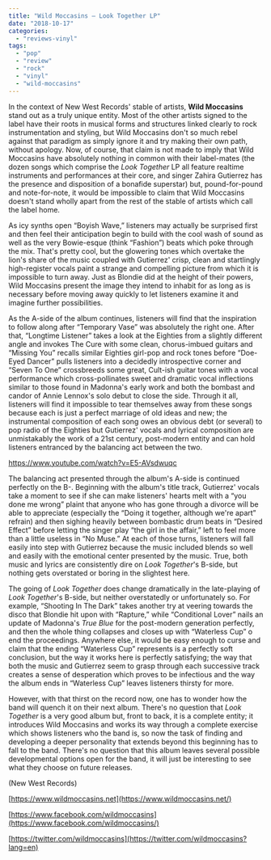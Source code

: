 ```yaml
---
title: "Wild Moccasins – Look Together LP"
date: "2018-10-17"
categories: 
  - "reviews-vinyl"
tags: 
  - "pop"
  - "review"
  - "rock"
  - "vinyl"
  - "wild-moccasins"
---
```


In the context of New West Records' stable of artists, **Wild Moccasins** stand out as a truly unique entity. Most of the other artists signed to the label have their roots in musical forms and structures linked clearly to rock instrumentation and styling, but Wild Moccasins don't so much rebel against that paradigm as simply ignore it and try making their own path, without apology. Now, of course, that claim is not made to imply that Wild Moccasins have absolutely nothing in common with their label-mates (the dozen songs which comprise the _Look Together_ LP all feature realtime instruments and performances at their core, and singer Zahira Gutierrez has the presence and disposition of a bonafide superstar) but, pound-for-pound and note-for-note, it would be impossible to claim that Wild Moccasins doesn't stand wholly apart from the rest of the stable of artists which call the label home.

As icy synths open “Boyish Wave,” listeners may actually be surprised first and then feel their anticipation begin to build with the cool wash of sound as well as the very Bowie-esque (think “Fashion”) beats which poke through the mix. That's pretty cool, but the glowering tones which overtake the lion's share of the music coupled with Gutierrez' crisp, clean and startlingly high-register vocals paint a strange and compelling picture from which it is impossible to turn away. Just as Blondie did at the height of their powers, Wild Moccasins present the image they intend to inhabit for as long as is necessary before moving away quickly to let listeners examine it and imagine further possibilities.

As the A-side of the album continues, listeners will find that the inspiration to follow along after “Temporary Vase” was absolutely the right one. After that, “Longtime Listener” takes a look at the Eighties from a slightly different angle and invokes The Cure with some clean, chorus-imbued guitars and “Missing You” recalls similar Eighties girl-pop and rock tones before “Doe-Eyed Dancer” pulls listeners into a decidedly introspective corner and “Seven To One” crossbreeds some great, Cult-ish guitar tones with a vocal performance which cross-pollinates sweet and dramatic vocal inflections similar to those found in Madonna's early work and both the bombast and candor of Annie Lennox's solo debut to close the side. Through it all, listeners will find it impossible to tear themselves away from these songs because each is just a perfect marriage of old ideas and new; the instrumental composition of each song owes an obvious debt (or several) to pop radio of the Eighties but Gutierrez' vocals and lyrical composition are unmistakably the work of a 21st century, post-modern entity and can hold listeners entranced by the balancing act between the two.

https://www.youtube.com/watch?v=E5-AVsdwuqc

The balancing act presented through the album's A-side is continued perfectly on the B-. Beginning with the album's title track, Gutierrez' vocals take a moment to see if she can make listeners' hearts melt with a “you done me wrong” plaint that anyone who has gone through a divorce will be able to appreciate (especially the “Doing it together, although we're apart” refrain) and then sighing heavily between bombastic drum beats in “Desired Effect” before letting the singer play “the girl in the affair,” left to feel more than a little useless in “No Muse.” At each of those turns, listeners will fall easily into step with Gutierrez because the music included blends so well and easily with the emotional center presented by the music. True, both music and lyrics are consistently dire on _Look Together_'s B-side, but nothing gets overstated or boring in the slightest here.

The going of _Look Together_ does change dramatically in the late-playing of _Look Together_'s B-side, but neither overstatedly or unfortunately so. For example, “Shooting In The Dark” takes another try at veering towards the disco that Blondie hit upon with “Rapture,” while “Conditional Lover” nails an update of Madonna's _True Blue_ for the post-modern generation perfectly, and then the whole thing collapses and closes up with “Waterless Cup” o end the proceedings. Anywhere else, it would be easy enough to curse and claim that the ending “Waterless Cup” represents is a perfectly soft conclusion, but the way it works here is perfectly satisfying; the way that both the music and Gutierrez seem to grasp through each successive track creates a sense of desperation which proves to be infectious and the way the album ends in “Waterless Cup” leaves listeners thirsty for more.

However, with that thirst on the record now, one has to wonder how the band will quench it on their next album. There's no question that _Look Together_ is a very good album but, front to back, it is a complete entity; it introduces Wild Moccasins and works its way through a complete exercise which shows listeners who the band is, so now the task of finding and developing a deeper personality that extends beyond this beginning has to fall to the band. There's no question that this album leaves several possible developmental options open for the band, it will just be interesting to see what they choose on future releases.

(New West Records)

[https://www.wildmoccasins.net](https://www.wildmoccasins.net/)

[https://www.facebook.com/wildmoccasins](https://www.facebook.com/wildmoccasins/)

[https://twitter.com/wildmoccasins](https://twitter.com/wildmoccasins?lang=en)
